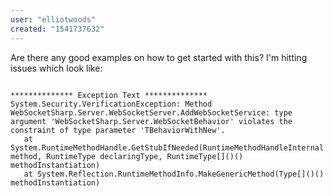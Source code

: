 ```yaml
---
user: "elliotwoods"
created: "1541737632"
---
```


Are there any good examples on how to get started with this?
I'm hitting issues which look like:

```

************** Exception Text **************
System.Security.VerificationException: Method WebSocketSharp.Server.WebSocketServer.AddWebSocketService: type argument 'WebSocketSharp.Server.WebSocketBehavior' violates the constraint of type parameter 'TBehaviorWithNew'.
   at System.RuntimeMethodHandle.GetStubIfNeeded(RuntimeMethodHandleInternal method, RuntimeType declaringType, RuntimeType[]()() methodInstantiation)
   at System.Reflection.RuntimeMethodInfo.MakeGenericMethod(Type[]()() methodInstantiation)
```
